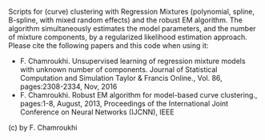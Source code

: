  Scripts for (curve) clustering with Regression Mixtures (polynomial, spline, B-spline, with mixed random effects)
and the robust EM algorithm. The algorithm simultaneously estimates the model parameters, and the
 number of mixture components, by a regularized likelihood estimation approach.
 Please cite the following papers and this code when using it:
 - F. Chamroukhi. Unsupervised learning of regression mixture models with unknown number of
   components. Journal of Statistical Computation and Simulation Taylor & Francis Online., Vol. 86,
   pages:2308-2334, Nov, 2016
 - F. Chamroukhi. Robust EM algorithm for model-based curve clustering., pages:1-8, August, 2013,
   Proceedings of the International Joint Conference on Neural Networks (IJCNN), IEEE

 (c) by F. Chamroukhi
